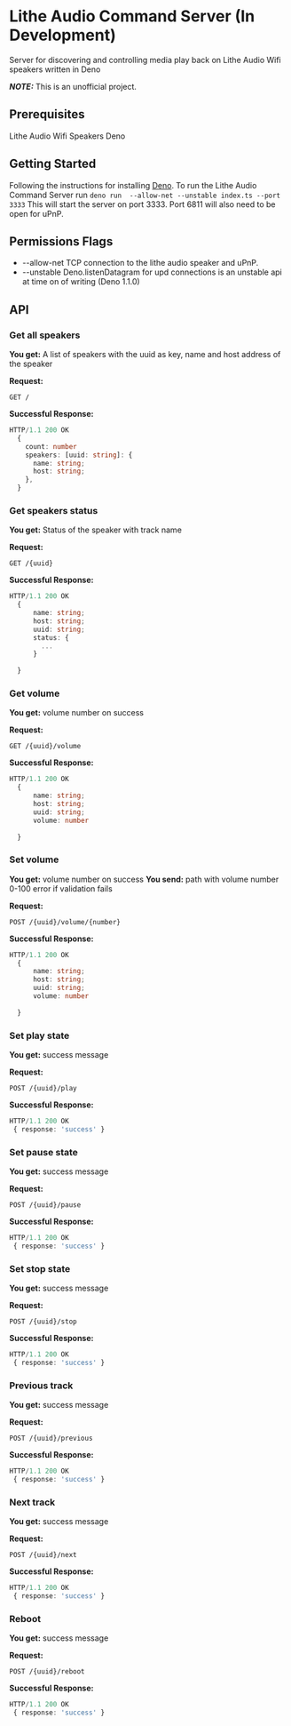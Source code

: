 # Lithe Audio Command Server (In Development)

Server for discovering and controlling media play back on Lithe Audio Wifi speakers written in Deno

**_NOTE:_** This is an unofficial project.

## Prerequisites
Lithe Audio Wifi Speakers
Deno

## Getting Started
Following the instructions for installing [Deno](https://deno.land/#getting-started).
To run the Lithe Audio Command Server run `deno run  --allow-net --unstable index.ts --port 3333`
This will start the server on port 3333. 
Port 6811 will also need to be open for uPnP.


## Permissions Flags 
- --allow-net TCP connection to the lithe audio speaker and uPnP. 
- --unstable  Deno.listenDatagram for upd connections is an unstable api at time on of writing (Deno 1.1.0) 

## API 

### Get all speakers
**You get:** A list of speakers with the uuid as key, name and host address of the speaker

**Request:**
```
GET /
```
**Successful Response:**
```ts
HTTP/1.1 200 OK
  {
    count: number
    speakers: [uuid: string]: {
      name: string;
      host: string;
    },
  }
```

### Get speakers status
**You get:** Status of the speaker with track name 

**Request:**
```
GET /{uuid}
```
**Successful Response:**
```ts
HTTP/1.1 200 OK
  {
      name: string;
      host: string;
      uuid: string;
      status: {
        ...
      }
    
  }
```

### Get volume
**You get:** volume number on success

**Request:**
```
GET /{uuid}/volume
```
**Successful Response:**
```ts
HTTP/1.1 200 OK
  {
      name: string;
      host: string;
      uuid: string;
      volume: number
    
  }
```

### Set volume
**You get:** volume number on success
**You send:** path with volume number 0-100 error if validation fails

**Request:**
```
POST /{uuid}/volume/{number}
```
**Successful Response:**
```ts
HTTP/1.1 200 OK
  {
      name: string;
      host: string;
      uuid: string;
      volume: number
    
  }
```


### Set play state
**You get:** success message

**Request:**
```
POST /{uuid}/play
```
**Successful Response:**
```ts
HTTP/1.1 200 OK
 { response: 'success' }
```

### Set pause state
**You get:** success message

**Request:**
```
POST /{uuid}/pause
```
**Successful Response:**
```ts
HTTP/1.1 200 OK
 { response: 'success' }
```

### Set stop state
**You get:** success message

**Request:**
```
POST /{uuid}/stop
```
**Successful Response:**
```ts
HTTP/1.1 200 OK
 { response: 'success' }
```

### Previous track
**You get:** success message

**Request:**
```
POST /{uuid}/previous
```
**Successful Response:**
```ts
HTTP/1.1 200 OK
 { response: 'success' }
```

### Next track
**You get:** success message

**Request:**
```
POST /{uuid}/next
```
**Successful Response:**
```ts
HTTP/1.1 200 OK
 { response: 'success' }
```

### Reboot
**You get:** success message

**Request:**
```
POST /{uuid}/reboot
```
**Successful Response:**
```ts
HTTP/1.1 200 OK
 { response: 'success' }
```